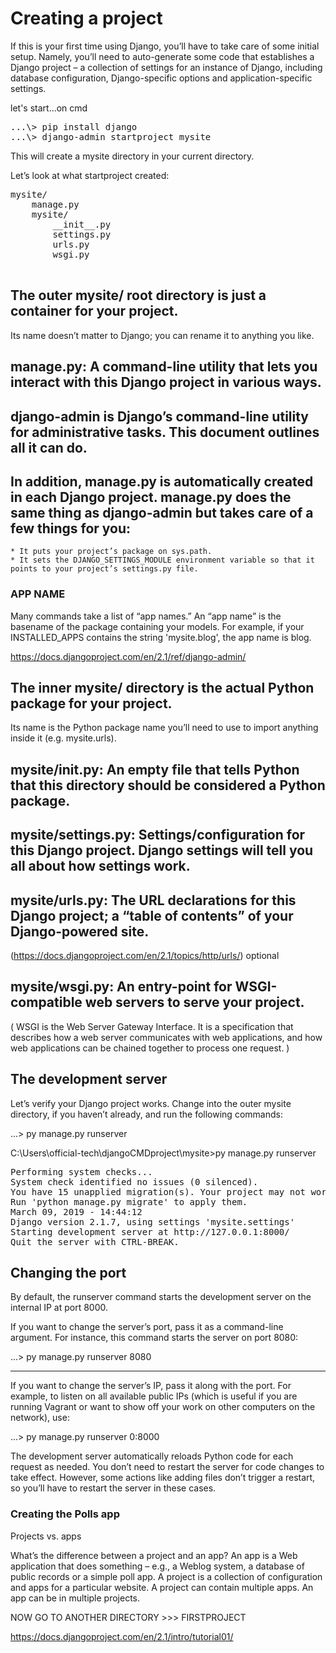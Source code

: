 # Creating a project


If this is your first time using Django, you’ll have to take care of some initial setup. Namely, 
you’ll need to auto-generate some code that establishes a Django project – 
a collection of settings for an instance of Django,
including database configuration, Django-specific options and application-specific settings.


let's start...on cmd
<pre>
...\> pip install django
...\> django-admin startproject mysite
</pre>
This will create a mysite directory in your current directory.


Let’s look at what startproject created:
<pre>
mysite/
    manage.py
    mysite/
        __init__.py
        settings.py
        urls.py
        wsgi.py
        
</pre>        


## The outer mysite/ root directory is just a container for your project.
 Its name doesn’t matter to Django; you can rename it to anything you like.

## manage.py: A command-line utility that lets you interact with this Django project in various ways.

## django-admin is Django’s command-line utility for administrative tasks. This document outlines all it can do.


## In addition, manage.py is automatically created in each Django project. manage.py does the same thing as django-admin but takes care of a few things for you:

    * It puts your project’s package on sys.path.
    * It sets the DJANGO_SETTINGS_MODULE environment variable so that it points to your project’s settings.py file.



### APP NAME
Many commands take a list of “app names.” An “app name” is the basename of the package containing your models. 
For example, if your INSTALLED_APPS contains the string 'mysite.blog', the app name is blog.

https://docs.djangoproject.com/en/2.1/ref/django-admin/




## The inner mysite/ directory is the actual Python package for your project. 
Its name is the Python package name you’ll need to use to import anything inside it (e.g. mysite.urls). 


## mysite/__init__.py: An empty file that tells Python that this directory should be considered a Python package.


## mysite/settings.py: Settings/configuration for this Django project. Django settings will tell you all about how settings work.


## mysite/urls.py: The URL declarations for this Django project; a “table of contents” of your Django-powered site.
(https://docs.djangoproject.com/en/2.1/topics/http/urls/) optional


## mysite/wsgi.py: An entry-point for WSGI-compatible web servers to serve your project.
( WSGI is the Web Server Gateway Interface. It is a specification that describes how a web server communicates with web applications, 
and how web applications can be chained together to process one request. )






## The development server

Let’s verify your Django project works. Change into the outer mysite directory, if you haven’t already, and run the following commands:

...\> py manage.py runserver


C:\Users\official-tech\djangoCMDproject\mysite>py manage.py runserver
<pre>
Performing system checks...
System check identified no issues (0 silenced).
You have 15 unapplied migration(s). Your project may not work properly until you apply the migrations for app(s): admin, auth, contenttypes, sessions.
Run 'python manage.py migrate' to apply them.
March 09, 2019 - 14:44:12
Django version 2.1.7, using settings 'mysite.settings'
Starting development server at http://127.0.0.1:8000/
Quit the server with CTRL-BREAK.
</pre>





## Changing the port

By default, the runserver command starts the development server on the internal IP at port 8000.

If you want to change the server’s port, pass it as a command-line argument. For instance, this command starts the server on port 8080:

...\> py manage.py runserver 8080

------------------------------------------------------------------------------------
If you want to change the server’s IP, pass it along with the port. For example, to listen on all available public IPs (which is useful if you are running Vagrant or want to show off your work on other computers on the network), use:


...\> py manage.py runserver 0:8000





The development server automatically reloads Python code for each request as needed. 
You don’t need to restart the server for code changes to take effect. 
However, some actions like adding files don’t trigger a restart, so you’ll have to restart the server in these cases.





### Creating the Polls app

Projects vs. apps

What’s the difference between a project and an app? An app is a Web application that does something 
– e.g., a Weblog system, a database of public records or a simple poll app. 
A project is a collection of configuration and apps for a particular website. 
A project can contain multiple apps. An app can be in multiple projects.


NOW GO TO ANOTHER DIRECTORY >>> FIRSTPROJECT





https://docs.djangoproject.com/en/2.1/intro/tutorial01/
